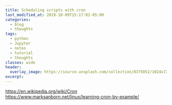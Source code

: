 ```yaml
---
title: Scheduling scripts with cron
last_modified_at: 2019-10-09T15:17:02-05:00
categories:
  - blog
  - thoughts
tags:
  - python
  - Jupyter
  - notes
  - tutorial
  - thoughts
classes: wide
header:
  overlay_image: https://source.unsplash.com/collection/8375052/1024x720
excerpt:
---
```

https://en.wikipedia.org/wiki/Cron
https://www.marksanborn.net/linux/learning-cron-by-example/
